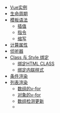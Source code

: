

- [Vue实例](#vue实例)
- [生命周期](#生命周期)
- [模板语法](#模板语法)
    - [插值](#插值)
    - [指令](#指令)
    - [缩写](#缩写)
- [计算属性](#计算属性)
- [侦听器](#侦听器)
- [Class 与 Style 绑定](#class-与-style-绑定)
    - [绑定HTML CLASS](#绑定html-class)
    - [绑定内联样式](#绑定内联样式)
- [条件渲染](#条件渲染)
- [列表渲染](#列表渲染)
    - [数组的v-for](#数组的v-for)
    - [对象的v-for](#对象的v-for)
    - [数组检测更新](#数组检测更新)
    - [<template>使用v-for](#template使用v-for)
    - [v-for 与 v-if](#v-for-与-v-if)
    - [组件的v-for](#组件的v-for)
- [事件处理](#事件处理)
    - [监听事件](#监听事件)
    - [事件处理方法](#事件处理方法)
    - [内联处理器中的方法](#内联处理器中的方法)
    - [事件修饰符](#事件修饰符)
    - [按键修饰符](#按键修饰符)
    - [鼠标按钮修饰符](#鼠标按钮修饰符)
- [表单输入绑定](#表单输入绑定)
    - [基础用法](#基础用法)
    - [值绑定](#值绑定)
    - [修饰符](#修饰符)
- [组件基础](#组件基础)
    - [组件复用](#组件复用)
    - [组件的组织](#组件的组织)
    - [组件注册](#组件注册)
    - [模块系统](#模块系统)
    - [通过Prop向子组件传递数据](#通过prop向子组件传递数据)
    - [Prop单向数据流](#prop单向数据流)
    - [Prop数据验证](#prop数据验证)
    - [非Prop的特性](#非prop的特性)
    - [单个根元素](#单个根元素)
    - [监听子组件事件](#监听子组件事件)
    - [子组件事件抛出一个值](#子组件事件抛出一个值)
    - [组件上使用v-model](#组件上使用v-model)
    - [动态组件](#动态组件)
    - [异步组件](#异步组件)
- [自定义事件](#自定义事件)
    - [事件名称](#事件名称)
    - [触发事件](#触发事件)
    - [组件prop与外部数据进行"双向绑定"（.sync修饰符）](#组件prop与外部数据进行双向绑定sync修饰符)
- [插槽](#插槽)
    - [通过插槽分发内容](#通过插槽分发内容)
    - [编辑作用域](#编辑作用域)
    - [默认内容](#默认内容)
    - [具名插槽](#具名插槽)
- [过渡与动画](#过渡与动画)
- [单文件组件](#单文件组件)
- [规模化](#规模化)
- [响应式原理](#响应式原理)
- [Vue 与 React、Angular](#vue-与-reactangular)
- [疑问](#疑问)



### Vue实例

- mvvm模型：没有完全遵循 MVVM 模型，但是 Vue 的设计也受到了它的启发。

- 根vue实例：一个 Vue 应用由一个通过 new Vue 创建的根 Vue 实例

- 响应式：只有当实例被创建时，data中存在的属性才是响应式的。

- 阻止响应式：Object.freeze(dataObj);

- 暴露实例属性与方法：都有前缀$,

```    
var data = { a: 1 }
var vm = new Vue({
  el: '#example',
  data: data
})

vm.$data === data // => true
vm.$el === document.getElementById('example') // => true

// $watch 是一个实例方法
vm.$watch('a', function (newValue, oldValue) {
  // 这个回调将在 `vm.a` 改变后调用
})

```

### 生命周期

- this：生命周期钩子的 this 上下文指向调用它的 Vue 实例

> 不要在选项属性或回调上使用箭头函数，比如 created: () => console.log(this.a) 或 vm.$watch('a', newValue => this.myMethod())。因为箭头函数是和父级上下文绑定在一起的，this 不会是如你所预期的 Vue 实例

- vue生命周期图示：
![vue生命周期图示](https://cn.vuejs.org/images/lifecycle.png)

### 模板语法
- 底层实现：在底层的实现上，Vue 将模板编译成虚拟 DOM 渲染函数。

#### 插值

- 文本

mustache语法：{{}}，双大括号会将数据解释为普通文本，而非 HTML 代码。

v-once指令：能执行一次性地插值，当数据改变时，插值处的内容不会更新。
```
<span v-once>这个将不会改变: {{ msg }}</span>
```

- 原始HTML

上面说了mustache语法{{}}会将数据解析成文本，
为了输出真正的 HTML，你需要使用 v-html 指令：
```
<p>Using mustaches: {{ rawHtml }}</p>
<p>Using v-html directive: <span v-html="rawHtml"></span></p>
```

> 注意：你的站点上动态渲染的任意 HTML 可能会非常危险，因为它很容易导致 XSS 攻击。请只对可信内容使用 HTML 插值，绝不要对用户提供的内容使用插值。

- 特性

Mustache 语法不能作用在 HTML 特性上，比如需要双向绑定id的值时，遇到这种情况应该使用 v-bind 指令：

```
<div v-bind:id="dynamicId"></div>
```

- 使用javascript表达式

前面一直都只绑定简单的属性键值。但实际上，对于所有的数据绑定，Vue.js 都提供了完全的 JavaScript 表达式支持。

```
{{ number + 1 }}

{{ ok ? 'YES' : 'NO' }}

{{ message.split('').reverse().join('') }}

<div v-bind:id="'list-' + id"></div>
```

> 这些表达式会在所属 Vue 实例的数据作用域下作为 JavaScript 被解析。有个限制就是，每个绑定都只能包含单个表达式，所以下面的例子都不会生效。

```js
<!-- 这是语句，不是表达式 -->
{{ var a = 1 }}

<!-- 流控制也不会生效，请使用三元表达式 -->
{{ 
    if (ok) { 
        return message 
    } 

}}

```

> 你不应该在模板表达式中试图访问用户定义的全局变量。

#### 指令

- 指令

指令：指令 (Directives) 是带有 v- 前缀的特殊特性。指令特性的值预期是单个 JavaScript 表达式 (v-for 是例外情况，稍后我们再讨论)。

指令的职责：当表达式的值改变时，将其产生的连带影响，响应式地作用于 DOM。

```
<p v-if="seen">现在你看到我了</p>
```

这里，v-if指令将根据表达式 seen 的值的真假来插入/移除\<p\>元素。

- 参数

一些指令能够接收一个"参数"，在指令名称之后以冒号表示。

```
<a v-bind:href="url">...</a>
```
在这里 href 是参数，告知 v-bind 指令将该元素的 href 特性与表达式 url 的值**绑定**。

另一个例子是 v-on 指令，它用于**监听** DOM 事件：
```
<a v-on:click="doSomething">...</a>
```

在这里参数是**监听**的事件名。

- 动态参数

从 2.6.0 开始，可以用方括号括起来的 JavaScript 表达式作为一个指令的参数：

```
<a v-bind:[attributeName]="url"> ... </a>

```

- 修饰符

```
<form v-on:submit.prevent="onSubmit">...</form>
```
常用语v-on  v-for


#### 缩写

v- 前缀作为一种视觉提示，用来识别模板中 Vue 特定的特性。

~~吧啦吧啦~~，处于各种原因，主要是为了提高编码效率和代码美观，vue为v-bind和v-on这两常用指令提供了特定简写方式：

```
<!-- 完整语法 -->
<a v-bind:href="url">...</a>

<!-- 缩写 -->
<a :href="url">...</a>

```


```
<!-- 完整语法 -->
<a v-on:click="doSomething">...</a>

<!-- 缩写 -->
<a @click="doSomething">...</a>
```


### 计算属性

基础例子：

关键代码：computed对象 ，getter，reversedMessage；

```
<div id="example">
  <p>Original message: "{{ message }}"</p>
  <p>Computed reversed message: "{{ reversedMessage }}"</p>
</div>
```

```
var vm = new Vue({
  el: '#example',
  data: {
    message: 'Hello'
  },
  computed: {
    // 计算属性的 getter
    reversedMessage: function () {
      // `this` 指向 vm 实例
      return this.message.split('').reverse().join('')
    }
  }
})

```
结果：

Original message: "Hello"

Computed reversed message: "olleH"

> 其实我们可以将同一函数定义为一个方法而不是一个计算属性。两种方式的最终结果确实是完全相同的。然而，不同的是计算属性是基于它们的依赖进行缓存的。只在相关依赖发生改变时它们才会重新求值。这就意味着只要 message 还没有发生改变，多次访问 reversedMessage 计算属性会立即返回之前的计算结果，而不必再次执行函数。

> 我们为什么需要缓存？假设我们有一个性能开销比较大的计算属性 A，它需要遍历一个巨大的数组并做大量的计算。然后我们可能有其他的计算属性依赖于 A 。如果没有缓存，我们将不可避免的多次执行 A 的 getter！如果你不希望有缓存，请用方法来替代。


### 侦听器

除了 watch 选项之外，您还可以使用命令式的 [vm.$watch API](https://cn.vuejs.org/v2/api/#vm-watch)


### Class 与 Style 绑定

#### 绑定HTML CLASS

- 对象语法

除了可以拼接字符串外，vue还专门做了增强，支持对象和数组方式：

```
<div
  class="static"
  v-bind:class="{ active: isActive, 'text-danger': hasError }"
></div>
```
```
data: {
  isActive: true,
  hasError: false
}
```

渲染结果：

```
<div class="static active"></div>
```

**绑定的数据对象不必内联定义在模板里：**

```
<div v-bind:class="classObject"></div>
```

```
data: {
  classObject: {
    active: true,
    'text-danger': false
  }
}
```

> 同样的，我们也可以考虑使用计算属性，来实现CLASS对象，这会是一种常用且强大的使用方式。可以减少大量不必要的判断与计算开销。

- 数组语法

如果用的不娴熟，建议还是统一使用对象语法。

- 用在组件上

声明组件：

```
Vue.component('my-component', {
  template: '<p class="foo bar">Hi</p>'
})
```

使用组件，并添加一些自定义class：
```
<my-component class="baz boo"></my-component>
```

组件模板渲染结果：

```
<p class="foo bar baz boo">Hi</p>
```

动态绑定自定义class：

```
<my-component v-bind:class="{ active: isActive }"></my-component>
```

当isActive为truthy时，渲染结果为：

```
<p class="foo bar active">Hi</p>
```

#### 绑定内联样式

与绑定HTML CLASS的语法类似。

- 对象语法

通常直接绑定到一个样式对象更好：

```
<div v-bind:style="styleObject"></div>
```

```
data: {
  styleObject: {
    color: 'red',
    fontSize: '13px'
  }
}
```

- 数组语法

建议采用对象语法。

- 多重值

```
<div :style="{ display: ['-webkit-box', '-ms-flexbox', 'flex'] }"></div>
```

这样写只会渲染数组中最后一个被浏览器支持的值。在本例中，如果浏览器支持不带浏览器前缀的 flexbox，那么就只会渲染 display: flex。

### 条件渲染

- v-if指令

> 用于条件性地渲染一块内容，v-else用于添加else块。

看简单例子：

```
<h1 v-if="awesome">Vue is awesome!</h1>
```

> <template>元素上也可以使用v-if

> v-else-if 可以用来表示v-if的else if块

> v-else 可以用来表示v-if的else 块

> key管理可复用的元素：vue会高效利用重复的标签元素，通过key属性来表达标签的唯一独立性。

```
<template v-if="loginType === 'username'">
  <label>Username</label>
  <input placeholder="Enter your username" key="username-input">
</template>
<template v-else>
  <label>Email</label>
  <input placeholder="Enter your email address" key="email-input">
</template>
```
- v-show 

用法
```
<h1 v-show="ok">Hello!</h1>
```

> v-show 只是简单地切换元素的 CSS 属性 display。

- v-if 与 v-show 的区别

v-if是真正的条件渲染，只有条件为真时才会被渲染，且会销毁和重建相应的事件监听与子组件；

v-show元素总会被渲染，只是简单基于css display进行切换。

v-if初始化开销小，但切换开销就大；v-show初始化开销大，但切换开销小。

- v-if 与 v-for一起使用

> 不推荐同时使用两者，那如果在列表循环中需要做判断怎么做会更好呢？@todo


### 列表渲染

#### 数组的v-for

```
<ul id="example-1">
  <li v-for="item in items">
    {{ item.message }}
  </li>
</ul>
```

```
var example1 = new Vue({
  el: '#example-1',
  data: {
    items: [
      { message: 'Foo' },
      { message: 'Bar' }
    ]
  }
})
```
v-for 还支持一个可选的第二个参数为当前项的索引。
```
<ul id="example-2">
  <li v-for="(item, index) in items">
    {{ parentMessage }} - {{ index }} - {{ item.message }}
  </li>
</ul>
```

#### 对象的v-for

```
<ul id="v-for-object" class="demo">
  <li v-for="value in object">
    {{ value }}
  </li>
</ul>
```

```
new Vue({
  el: '#v-for-object',
  data: {
    object: {
      firstName: 'John',
      lastName: 'Doe',
      age: 30
    }
  }
})
```


> 同数组，你也可以提供第二个的参数为键名。

> 对象还可以提供第三个参数作为索引。

```
<div v-for="(value, key, index) in object">
  {{ index }}. {{ key }}: {{ value }}
</div>
```

- key

> 建议尽可能在使用 v-for 时提供 key。避免当 Vue.js 用 v-for 正在更新已渲染过的元素列表时，它默认用“就地复用”策略。

```
<div v-for="item in items" :key="item.id">
  <!-- 内容 -->
</div>
```

#### 数组检测更新

- 变异方法

push、pop、shift、unshift、splice、sort、reverse这些方法称为数组变异方法，这些方法将会改变原始数组，所以也将会触发视图的更新。

```
vm.items.push({ message: 'Baz' })
```

- 替换数组

filter、concat、slice这些方法不会改变原始数组，但会总会返回一个新的数组，我们只要将新数组替换旧数组，也将会达到更新视图的效果：

```
example1.items = example1.items.filter(function (item) {
  return item.message.match(/Foo/)
})
```

> vue 对于数组的替换，并不会完全重新渲染，还是会最大范围的复用。所以替换原来的数组是非常高效的。


- **注意事项**

由于js的限制，vue不能检测以下变动的数组：

1、当你利用索引直接设置一个项时，例如：vm.items[indexOfItem] = newValue

2、当你修改数组的长度时，例如：vm.items.length = newLength

```
var vm = new Vue({
  data: {
    items: ['a', 'b', 'c']
  }
})
vm.items[1] = 'x' // 不是响应性的
vm.items.length = 2 // 不是响应性的
```

为了解决第一类问题:


```
// Vue.set
Vue.set(vm.items, indexOfItem, newValue)

```

```
// Array.prototype.splice
vm.items.splice(indexOfItem, 1, newValue)
```

> 你也可以使用 vm.$set 实例方法，该方法是全局方法 Vue.set 的一个别名。


为了解决第二类问题，你可以使用 splice:

```
vm.items.splice(newLength)
```

同样的，vue也不能检测到对象属性的添加与删除：

```
var vm = new Vue({
  data: {
    a: 1
  }
})
// `vm.a` 现在是响应式的

vm.b = 2
// `vm.b` 不是响应式的

```

> 对于已经创建的实例，Vue 不能动态添加根级别的响应式属性。但是，可以使用 Vue.set(object, key, value) 方法向嵌套对象添加响应式属性。

#### <template>使用v-for

> 类似于v-if 也可以在<template>中使用v-for

#### v-for 与 v-if

> vue的循环与其他模板引擎不一样，大部分模板引擎循环是使用循环**标签**，比如<foreach>、<volist>等，而vue使用的循环叫做**指令**，比如v-for。

```
<li v-for="todo in todos" v-if="!todo.isComplete">
  {{ todo }}
</li>
```

#### 组件的v-for

@todo


### 事件处理

#### 监听事件

v-on指令可以监听DOM事件，并在触发时运行一些js代码。


#### 事件处理方法

当然很多事件处理方法会更为复杂，所以v-on还支持接收一个方法名称。

```
<div id="example-2">
  <!-- `greet` 是在下面定义的方法名 -->
  <button v-on:click="greet">Greet</button>
</div>
```

#### 内联处理器中的方法

```
<div id="example-3">
  <button v-on:click="say('hi')">Say hi</button>
  <button v-on:click="say('what')">Say what</button>
</div>
```

事件处理方法与内联处理器中的方法有什么区别？

事件处理方法：（事件参数event）

```
  // 在 `methods` 对象中定义方法
  methods: {
    greet: function (event) {
      // `this` 在方法里指向当前 Vue 实例
      alert('Hello ' + this.name + '!')
      // `event` 是原生 DOM 事件
      if (event) {
        alert(event.target.tagName)
      }
    }
  }
}
```

内联处理器中的方法：（参数自定义）

```
new Vue({
  el: '#example-3',
  methods: {
    say: function (message) {
      alert(message)
    }
  }
})
```

#### 事件修饰符

    .stop
    .prevent
    .capture
    .self
    .once
    .passive

```
<!-- 阻止单击事件继续传播 -->
<a v-on:click.stop="doThis"></a>

<!-- 提交事件不再重载页面 -->
<form v-on:submit.prevent="onSubmit"></form>

<!-- 修饰符可以串联 -->
<a v-on:click.stop.prevent="doThat"></a>

<!-- 只有修饰符 -->
<form v-on:submit.prevent></form>

<!-- 添加事件监听器时使用事件捕获模式 -->
<!-- 即元素自身触发的事件先在此处理，然后才交由内部元素进行处理 -->
<div v-on:click.capture="doThis">...</div>

<!-- 只当在 event.target 是当前元素自身时触发处理函数 -->
<!-- 即事件不是从内部元素触发的 -->
<div v-on:click.self="doThat">...</div>
```

> 使用多个修饰符，注意顺序。


#### 按键修饰符

```
<!-- 只有在 `key` 是 `Enter` 时调用 `vm.submit()` -->
<input v-on:keyup.enter="submit">
```

    .enter
    .tab
    .delete (捕获“删除”和“退格”键)
    .esc
    .space
    .up
    .down
    .left
    .right


- 按键码

```
<input v-on:keyup.13="submit">
```

- 系统修饰键（支持组合键）

    .ctrl
    .alt
    .shift
    .meta


```
<!-- Alt + C -->
<input @keyup.alt.67="clear">

<!-- Ctrl + Click -->
<div @click.ctrl="doSomething">Do something</div>
```

- .exact 修饰符
```
<!-- 即使 Alt 或 Shift 被一同按下时也会触发 -->
<button @click.ctrl="onClick">A</button>

<!-- 有且只有 Ctrl 被按下的时候才触发 -->
<button @click.ctrl.exact="onCtrlClick">A</button>

<!-- 没有任何系统修饰符被按下的时候才触发 -->
<button @click.exact="onClick">A</button>
```

#### 鼠标按钮修饰符

    .left
    .right
    .middle

> 鼠标双击： @dbclick.left="dobuleClick(this);";


### 表单输入绑定

[表单输入绑定](https://cn.vuejs.org/v2/guide/forms.html)

> 关键指令：v-model，在表单input、textarea、select元素上创建双向数据绑定。


#### 基础用法

v-model本质上不过是语法糖，它负责监听用户的输入事件以及更新数据。


> v-model 会忽略所有表单元素的value、checked、selected特性的初始值。

v-model 在内部使用不同的属性为不同的输入元素并抛出不同的事件：


- text 和 textarea 元素使用 value 属性和 input 事件；

- checkbox 和 radio 使用 checked 属性和 change 事件；

- select 字段将 value 作为 prop 并将 change 作为事件。

#### 值绑定

详见：[值绑定](https://cn.vuejs.org/v2/guide/forms.html#值绑定)

#### 修饰符

- .lazy

在默认情况下，v-model 在每次 input 事件触发后将输入框的值与数据进行同步 (除了上述输入法组合文字时)。你可以添加 lazy 修饰符，从而转变为使用 change 事件进行同步：

```
<!-- 在“change”时而非“input”时更新 -->
<input v-model.lazy="msg" >
```
- .number

如果想自动将用户的输入值转为数值类型，可以给 v-model 添加 number 修饰符。

```
<input v-model.number="age" type="number">
```

- .trim

如果要自动过滤用户输入的首尾空白字符，可以给 v-model 添加 trim 修饰符

```
<input v-model.trim="msg">
```

### 组件基础

> **因为组件是可复用的vue实例，所以它们与new vue接收相同的选项，例如data、computed、watch、methods 以及生命周期钩子等，仅有的例外是像el这样根实例特有的选项。**

> data必须是一个函数，data并不像vue对象直接提供一个对象，取而代之的是，一个组件的data选项必须是一个函数，**因此每个实例可以维护一份被返回对象的独立拷贝**。

```
data: function () {
  return {
    count: 0
  }
}
```

#### 组件复用

> 每使用一次组件，就会有一个它的新**实例**被创建。每个组件实例都会独立维护它的数据、属性、方法等.

#### 组件的组织

通常一个应用会以一棵嵌套的组件树的形式来组织：

![vue组件的组织方式](https://cn.vuejs.org/images/components.png)

#### 组件注册

为了能在模板中使用，这些组件必须先注册以便 Vue 能够识别。

这里有两种组件的注册类型：全局注册和局部注册。

- 全局注册

```
Vue.component('component-a', { /* ... */ })
Vue.component('component-b', { /* ... */ })
Vue.component('component-c', { /* ... */ })

new Vue({ el: '#app' })
```
这些组件是全局注册的。也就是说它们在注册之后可以用在任何新创建的 Vue 根实例 (new Vue) 的模板中。这三个组件在各自内部也都可以相互使用。

- 局部注册

> 特别是在使用webpack等打包构建工具构建系统时，局部注册可以避免用户下载不必要的js。


通过普通的js对象定义组件：
```
var ComponentA = { /* ... */ }
var ComponentB = { /* ... */ }
var ComponentC = { /* ... */ }
```
然后在 components 选项中定义你想要使用的组件：
```
new Vue({
  el: '#app',
  components: {
    'component-a': ComponentA,
    'component-b': ComponentB
  }
})
```

#### 模块系统


@todo


#### 通过Prop向子组件传递数据

> HTML 中的特性名是大小写不敏感的， prop 名需要使用其等价的 kebab-case (短横线分隔命名) 命名。

注册prop：

```
Vue.component('blog-post', {
  props: ['title'],
  template: '<h3>{{ title }}</h3>'
})
```

注册之后，你就可以像这样把数据作为一个自定义特性传递进来：

```
<blog-post title="My journey with Vue"></blog-post>
<blog-post title="Blogging with Vue"></blog-post>
<blog-post title="Why Vue is so fun"></blog-post>

```

> vue也支持注册对象，传递对象数据给组件，组件中的template可以自由地使用对象数据。


#### Prop单向数据流

> 所有的 prop 都使得其父子 prop 之间形成了一个单向下行绑定：父级 prop 的更新会向下流动到子组件中，但是反过来则不行。

> 注意在 JavaScript 中对象和数组是通过引用传入的，所以对于一个数组或对象类型的 prop 来说，在子组件中改变这个对象或数组本身将会影响到父组件的状态。

#### Prop数据验证

协助开发者实现验证。

#### 非Prop的特性

vue会自动将组件并没有相应的prop定义的特性自动添加到组件的根元素上。

#### 单个根元素

> 每个组件的模板必须只有一个根元素

错误：

```
<h3>{{ title }}</h3>
<div v-html="content"></div>
```

正确：

```
<div class="blog-post">
  <h3>{{ title }}</h3>
  <div v-html="content"></div>
</div>
```

#### 监听子组件事件

vue实例data数据：
```
data:{font:1}
```

实例自定义监听事件：
```
<blog-post
  ...
  v-on:customeEvent="font += 1;"
></blog-post>
```

组件内元素可以通过调用内建的 **$emit** 方法 并传入事件名称，触发组件自定义事件customEvent：
```
<button v-on:click="$emit('customEvent')">
  Enlarge text
</button>
```

> 按钮click后会触发组件的customEvent事件，customEvent事件修改外部数据，实现组件与外部数据沟通。


#### 子组件事件抛出一个值

在上面的例子中，vue还支持触发实例自定义事件时，并传入一个值：

```
<button v-on:click="$emit('customEvent', 2)">
  Enlarge Font Size
</button>
```

实例自定义事件接收值：

```
<blog-post
  ...
  v-on:customeEvent="addFont"
></blog-post>
```

```
methods: {
  addFont: function (enlargeAmount) {
    this.font += enlargeAmount
  }
}
```

#### 组件上使用v-model

@todo

#### 动态组件

> 指令：v-bind:is="组件名称"

```
<!-- 组件会在 `currentTabComponent` 改变时改变 -->
<component v-bind:is="currentTabComponent"></component>

```

> 当在这些组件之间切换的时候，你有时会想保持这些组件的状态，以避免反复重渲染导致的性能问题：
```
<!-- 失活的组件将会被缓存！-->
<keep-alive>
  <component v-bind:is="currentTabComponent"></component>
</keep-alive>
```

#### 异步组件
@todo

### 自定义事件

#### 事件名称

由于v-on 事件监听器在 DOM 模板中会被自动转换为全小写，所以 v-on:myEvent 将会变成 v-on:myevent，导致 myEvent 不可能被监听到。**vue推荐始终使用 kebab-case 的事件名。**

#### 触发事件

触发的事件名需要完全匹配监听这个事件所用的名称:

```
this.$emit('myEvent')
```

#### 组件prop与外部数据进行"双向绑定"（.sync修饰符）

> 其实如果想要实现组件与外部数据同步，可以借用js的数组或对象是引用传入的方式，达到数据同步更新。当然这个需要我们确认外部数据是允许改变的！

```
<text-document v-bind:title.sync="doc.title"></text-document>
```

### 插槽

插槽应用于组件。

#### 通过插槽分发内容

```
<alert-box>
  Something bad happened.
</alert-box>
```

```
Vue.component('alert-box', {
  template: `
    <div class="demo-alert-box">
      <strong>Error!</strong>
      <slot></slot>
    </div>
  `
})
```

结果渲染：
```
<div class="demo-alert-box">
  <strong>Error!</strong>
  Something bad happened.
</div>
```

#### 编辑作用域

> **父级模板里的所有内容都是在父级作用域中编译的；子模板里的所有内容都是在子作用域中编译的。**

#### 默认内容

插槽提供默认内容：submit

```
<button type="submit">
  <slot>Submit</slot>
</button>
```

```
<submit-button></submit-button>
```

```
<button type="submit">
  Submit
</button>
```


#### 具名插槽
关键指令：v-slot

组件template定义具名插槽：
```
<div class="container">
  <header>
    <slot name="header"></slot>
  </header>
  <main>
    <slot></slot>
  </main>
  <footer>
    <slot name="footer"></slot>
  </footer>
</div>
```

使用模板，并指定使用具名插槽：
```
<base-layout>
  <template v-slot:header>
    <h1>Here might be a page title</h1>
  </template>

  <p>A paragraph for the main content.</p>
  <p>And another one.</p>

  <template v-slot:footer>
    <p>Here's some contact info</p>
  </template>
</base-layout>
```

### 过渡与动画

参考：[过渡与动画](https://cn.vuejs.org/v2/guide/transitions.html)

### 单文件组件
 @todo

### 规模化

### 响应式原理

![vue响应式原理](https://cn.vuejs.org/images/data.png)


> 受现代 JavaScript 的限制 (而且 Object.observe 也已经被废弃)，Vue 不能检测到对象属性的添加或删除。

> 由于 Vue 会在初始化实例时对属性执行 getter/setter 转化过程，所以属性必须在 data 对象上存在才能让 Vue 转换它，这样才能让它是响应的。

> 所以你必须在初始化实例前声明根级响应式属性，哪怕只是一个空值。


> 异步更新队列：Vue 异步执行 DOM 更新，支持去重，如果同一个 watcher 被多次触发，只会被推入到队列中一次。


### Vue 与 React、Angular

[对比其他框架](https://cn.vuejs.org/v2/guide/comparison.html)


### 疑问

1、自定义组件的v-model，上手难度大，熟练要求高，没有达到vue轻量优雅的目标。

2、特殊规则太多，意味着很多使用不自然，需要很多特殊处理，开发者记忆难度大。比如上面说的自定义组件的v-model绑定、组件绑定原生事件、组件内部传递值到外部

3、使用方式不统一，类似工具不同使用方式。比如组件的作用域与插槽的作用域实现方式不一样，让开发者有点纠结混乱；再比如有些命名大小写敏感允许使用骆驼峰，有些命名大小写不敏感只能使用-间隔符等



----

注：花了几个小时通读了下官方文档，顺带有印象的掌握vue的基本使用方式，为进一步读iview ui框架做准备。






